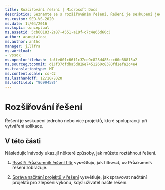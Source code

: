 ```yaml
---
title: Rozšiřování řešení | Microsoft Docs
description: Seznamte se s rozšiřováním řešení. Řešení je seskupení jednoho nebo více projektů, které spolupracují při vytváření aplikace.
ms.custom: SEO-VS-2020
ms.date: 11/04/2016
ms.topic: conceptual
ms.assetid: 5cb60183-2a87-4551-a19f-c7c4e65d60c0
author: acangialosi
ms.author: anthc
manager: jillfra
ms.workload:
- vssdk
ms.openlocfilehash: fa8fe001c66f1c37ce9c823d485dcc60e88815a2
ms.sourcegitcommit: d10f37dfdba5d826e7451260c8370fd1efa2c4e4
ms.translationtype: MT
ms.contentlocale: cs-CZ
ms.lasthandoff: 12/10/2020
ms.locfileid: "96994586"
---
```

# <a name="extend-solutions"></a>Rozšiřování řešení
Řešení je seskupení jednoho nebo více projektů, které spolupracují při vytváření aplikace.

## <a name="in-this-section"></a>V této části
 Následující návody ukazují některé způsoby, jak můžete roztáhnout řešení.

1. [Rozšíří Průzkumník řešení filtr](../extensibility/extending-the-solution-explorer-filter.md) vysvětluje, jak filtrovat, co Průzkumník řešení zobrazuje.

2. [Správa načítání projektů v řešení](../extensibility/managing-project-loading-in-a-solution.md) vysvětluje, jak spravovat načítání projektů pro zlepšení výkonu, když uživatel načte řešení.
